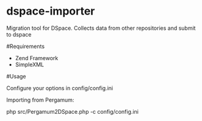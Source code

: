 # dspace-importer
Migration tool for DSpace. Collects data from other repositories and submit to dspace

#Requirements

* Zend Framework
* SimpleXML

#Usage

Configure your options in config/config.ini

Importing from Pergamum:

php src/Pergamum2DSpace.php -c config/config.ini